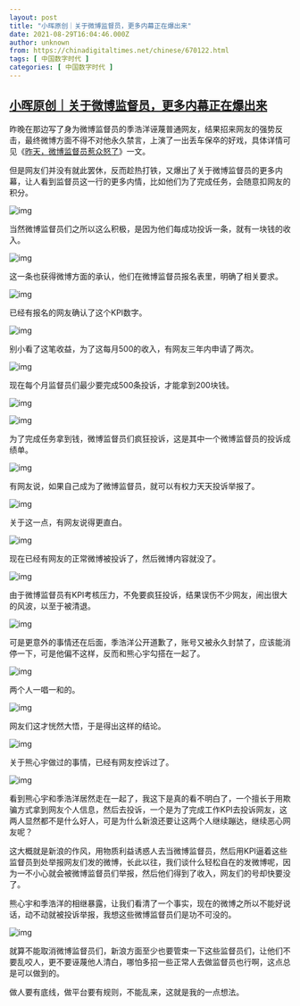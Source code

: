 ```yaml
---
layout: post
title: "小晖原创｜关于微博监督员，更多内幕正在爆出来"
date: 2021-08-29T16:04:46.000Z
author: unknown
from: https://chinadigitaltimes.net/chinese/670122.html
tags: [ 中国数字时代 ]
categories: [ 中国数字时代 ]
---
```

<!--1630253086000-->
[小晖原创｜关于微博监督员，更多内幕正在爆出来](https://chinadigitaltimes.net/chinese/670122.html)
------

<div>
<p>昨晚在那边写了身为微博监督员的季浩洋诬蔑普通网友，结果招来网友的强势反击，最终微博方面不得不对他永久禁言，上演了一出丢车保卒的好戏，具体详情可见《<a href="https://chinadigitaltimes.net/chinese/670088.html">昨天，微博监督员惹众怒了</a>》一文。</p><p>但是网友们并没有就此罢休，反而趁热打铁，又爆出了关于微博监督员的更多内幕，让人看到监督员这一行的更多内情，比如他们为了完成任务，会随意扣网友的积分。</p><p><img src="https://chinadigitaltimes.net/chinese/files/2021/08/post-670122-612baf172819b.png" alt="img" /></p><p>当然微博监督员们之所以这么积极，是因为他们每成功投诉一条，就有一块钱的收入。</p><p><img src="https://chinadigitaltimes.net/chinese/files/2021/08/post-670122-612baf196ab47.png" alt="img" /></p><p>这一条也获得微博方面的承认，他们在微博监督员报名表里，明确了相关要求。</p><p><img src="https://chinadigitaltimes.net/chinese/files/2021/08/post-670122-612baf1c15769.png" alt="img" /></p><p>已经有报名的网友确认了这个KPI数字。</p><p><img src="https://chinadigitaltimes.net/chinese/files/2021/08/post-670122-612baf1ebd996.png" alt="img" /></p><p>别小看了这笔收益，为了这每月500的收入，有网友三年内申请了两次。</p><p><img src="https://chinadigitaltimes.net/chinese/files/2021/08/post-670122-612baf2148b13.png" alt="img" /></p><p>现在每个月监督员们最少要完成500条投诉，才能拿到200块钱。</p><p><img src="https://chinadigitaltimes.net/chinese/files/2021/08/post-670122-612baf23bd9a9.png" alt="img" /></p><p><img src="https://chinadigitaltimes.net/chinese/files/2021/08/post-670122-612baf26495dc.png" alt="img" /></p><p>为了完成任务拿到钱，微博监督员们疯狂投诉，这是其中一个微博监督员的投诉成绩单。</p><p><img src="https://chinadigitaltimes.net/chinese/files/2021/08/post-670122-612baf28c8c62.png" alt="img" /></p><p>有网友说，如果自己成为了微博监督员，就可以有权力天天投诉举报了。</p><p><img src="https://chinadigitaltimes.net/chinese/files/2021/08/post-670122-612baf2b2c844.png" alt="img" /></p><p>关于这一点，有网友说得更直白。</p><p><img src="https://mmbiz.qpic.cn/mmbiz_png/eK4eVyLicWDFqiam6Ft45dAoOSibSnjOIDHyq1g73Kkmx22F6amVa9AvPsHkzoLbTN5PeK0hUM2JWXUqCfibGGxpCQ/640?wx_fmt=png&amp;tp=webp&amp;wxfrom=5&amp;wx_lazy=1&amp;wx_co=1" alt="img" /></p><p>现在已经有网友的正常微博被投诉了，然后微博内容就没了。</p><p><img src="https://chinadigitaltimes.net/chinese/files/2021/08/post-670122-612baf695a4ac.png" alt="img" /></p><p>由于微博监督员有KPI考核压力，不免要疯狂投诉，结果误伤不少网友，闹出很大的风波，以至于被清退。</p><p><img src="https://chinadigitaltimes.net/chinese/files/2021/08/post-670122-612baf6c2ac77.png" alt="img" /></p><p>可是更意外的事情还在后面，季浩洋公开道歉了，账号又被永久封禁了，应该能消停一下，可是他偏不这样，反而和熊心宇勾搭在一起了。</p><p><img src="https://chinadigitaltimes.net/chinese/files/2021/08/post-670122-612baf6ef05f9.png" alt="img" /></p><p>两个人一唱一和的。</p><p><img src="https://chinadigitaltimes.net/chinese/files/2021/08/post-670122-612baf71e82ef.png" alt="img" /></p><p>网友们这才恍然大悟，于是得出这样的结论。</p><p><img src="https://chinadigitaltimes.net/chinese/files/2021/08/post-670122-612baf7512ab3.png" alt="img" /></p><p>关于熊心宇做过的事情，已经有网友控诉过了。</p><p><img src="https://chinadigitaltimes.net/chinese/files/2021/08/post-670122-612baf787e8bc.png" alt="img" /></p><p>看到熊心宇和季浩洋居然走在一起了，我这下是真的看不明白了，一个擅长于用欺骗方式拿到网友个人信息，然后去投诉，一个是为了完成工作KPI去投诉网友，这两人显然都不是什么好人，可是为什么新浪还要让这两个人继续蹦达，继续恶心网友呢？</p><p>这大概就是新浪的作风，用物质利益诱惑人去当微博监督员，然后用KPI逼着这些监督员到处举报网友们发的微博，长此以往，我们谈什么轻松自在的发微博呢，因为一不小心就会被微博监督员们举报，然后他们得到了收入，网友们的号却快要没了。</p><p>熊心宇和季浩洋的相继暴露，让我们看清了一个事实，现在的微博之所以不能好说话，动不动就被投诉举报，我想这些微博监督员们是功不可没的。</p><p><img src="https://chinadigitaltimes.net/chinese/files/2021/08/post-670122-612baf7b38b6e.png" alt="img" /></p><p>就算不能取消微博监督员们，新浪方面至少也要管束一下这些监督员们，让他们不要乱咬人，更不要诬蔑他人清白，哪怕多招一些正常人去做监督员也行啊，这点总是可以做到的。</p><p>做人要有底线，做平台要有规则，不能乱来，这就是我的一点想法。</p>
</div>
